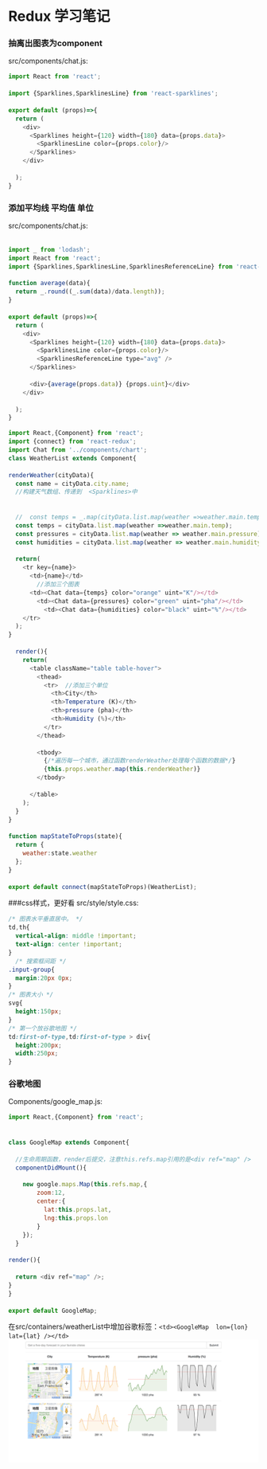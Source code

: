 # Redux 学习笔记
<!-- ###  构建searchbar
src/containers/search_bar.js:

```js
import React,{Component} from 'react';
export default class SearchBar extends Component{

render(){
  return (
    <form className="input-group">
        <input />
        <span className="input-group-btn">
          <button type= "submit" className="btn btn-secondary">Submit</button>
        </span>
     </form>
  );
}
}
```

component/app.js:

```js
import React, { Component } from 'react';
import SearchBar from '../containers/search_bar';
export default class App extends Component {
  render() {
    return (
    <SearchBar />
    );
  }
}
```

![image](https://github.com/dreamerjackson/ReduxSimpleStarter/blob/part11-weatherReducer/images/searchbar.png)


### 修改search_bar


>添加样式，bootstrap 添加状态，即input按钮中的值，会存储到state中。

src/containers/search_bar.js:

```js
import React,{Component} from 'react';

export default class SearchBar extends Component{


constructor(props){
  super(props);
  this.state = {term:''};


}

onInputChange(event){
  console.log(event.target.value);
  this.setState({term:event.target.value});
}

render(){
  //bootstrap
  return (
    //onSubmit，处理提交后的时间。
    <form  className="input-group">
        <input
            placeholder="Get a five-day forecast in your favirate citeies"
              /*值和term state一样*/
            className="form-control"
              /*值和term state一样*/
            value={this.state.term}
    /*onChange={this.onInputChange} 这种方式会报错，因为在函数onInputChange中找不到this这个东西*/
  /*方法一：arrow函数。方法二：this.onInputChange = this.onInputChange.bind(this);*/
            onChange={(event)=>this.onInputChange(event)}
        />
        <span className="input-group-btn">
          <button type= "submit" className="btn btn-secondary">Submit</button>
        </span>
     </form>
  );
}
}
```

![image](https://github.com/dreamerjackson/ReduxSimpleStarter/blob/part11-weatherReducer/images/event.png)


>处理按钮点击事件，阻止默认提交


```js
import React,{Component} from 'react';
export default class SearchBar extends Component{

constructor(props){
  super(props);
  this.state = {term:''};
}

onInputChange(event){
  console.log(event.target.value);
  this.setState({term:event.target.value});
}

onFormSubmit(event){
  //阻止默认提交，因为浏览器的默认提交会跳转到一个新的页面，但是我只希望在此页面中进行操作。
  event.preventDefault();

}

render(){
  //bootstrap

  return (
    //onSubmit，处理提交后的时间。
    <form  onSubmit={this.onFormSubmit} className="input-group">
        <input
            placeholder="Get a five-day forecast in your favirate citeies"
              /*值和term state一样*/
            className="form-control"
              /*值和term state一样*/
            value={this.state.term}
    /*onChange={this.onInputChange} 这种方式会报错，因为在函数onInputChange中找不到this这个东西*/
  /*方法一：arrow函数。方法二：this.onInputChange = this.onInputChange.bind(this);*/
            onChange={(event)=>this.onInputChange(event)}
        />
        <span className="input-group-btn">
          <button type= "submit" className="btn btn-secondary">Submit</button>
        </span>
     </form>
  );
}
}
```

### 天气预报网站
[天气预报网站](https://openweathermap.org/forecast5)

[json格式](https://samples.openweathermap.org/data/2.5/forecast?q=London,us&appid=b6907d289e10d714a6e88b30761fae22)
[xml格式](https://samples.openweathermap.org/data/2.5/forecast?q=London,us&mode=xml&appid=b6907d289e10d714a6e88b30761fae22)
谷歌插件查看json格式：jsonView

登陆网址，可获取到API_KEY


### apply Middleware

Middleware像一个看门人，action 分发到 redux 之前，有Middleware来处理一些事情后，转发给redux。

添加Middleware，需要安装：

```
>npm install --save redux-promise
```

src/index.js:
 添加Middleware
const createStoreWithMiddleware = applyMiddleware(ReduxPromise)(createStore);

```js
import React from 'react';
import ReactDOM from 'react-dom';
import { Provider } from 'react-redux';
import { createStore, applyMiddleware } from 'redux';

import App from './components/app';
import reducers from './reducers';


import ReduxPromise from 'redux-promise';


const createStoreWithMiddleware = applyMiddleware(ReduxPromise)(createStore);

ReactDOM.render(
  <Provider store={createStoreWithMiddleware(reducers)}>
    <App />
  </Provider>
  , document.querySelector('.container'));
```





###  weather action
想象一下我们需要获取最新天气数据，并且更行redux的state。这时候，就需要创建一个action createor
 注意字符串的凭借方式。
注意异步获取数据使用的不是query，而是更轻便的axios

```
>npm install --save axios
```
src/action/index.js:

```js
import axios from 'axios';
const API_KEY = "09ec05ac89602c9970393fe760db2bf5";
const ROOT_URL = `https://api.openweathermap.org/data/2.5/forecast?&appid=${API_KEY}`
export const FETCH_WEATHER = 'FETCH_WEATHER';


export function fetchWeather(city){
  const url = `${ROOT_URL}&q=${city},us`;
  const request = axios.get(url);
  return {
      type:FETCH_WEATHER,
      payload:request
  };
}
```


### 点击搜索，触发action
src/container/search_bar.js:

>   将action与redux绑定在一起.提交form，会触发action。ajax异步请求。


```js
import React,{Component} from 'react';

//导入react与redux的绑定
import {connect} from 'react-redux';
import {bindActionCreators} from 'redux';
import {fetchWeather}  from '../actions/index';

class SearchBar extends Component{


constructor(props){
  super(props);
  this.state = {term:''};


}

onInputChange(event){
  //console.log(event.target.value);
  this.setState({term:event.target.value});
}


onFormSubmit(event){
  //阻止默认提交，因为浏览器的默认提交会跳转到一个新的页面，但是我只希望在此页面中进行操作。
  event.preventDefault();

//触发action
this.props.fetchWeather(this.state.term);
//清空搜索框
this.setState({term:''});
}

render(){
  //bootstrap

  return (
    //onSubmit，处理提交后的时间。
    <form  onSubmit={(event)=>this.onFormSubmit(event)} className="input-group">
        <input
            placeholder="Get a five-day forecast in your favirate citeies"
              /*值和term state一样*/
            className="form-control"
              /*值和term state一样*/
            value={this.state.term}
    /*onChange={this.onInputChange} 这种方式会报错，因为在函数onInputChange中找不到this这个东西*/
  /*方法一：arrow函数。方法二：this.onInputChange = this.onInputChange.bind(this);*/
            onChange={(event)=>this.onInputChange(event)}
        />
        <span className="input-group-btn">
          <button type= "submit" className="btn btn-secondary">Submit</button>
        </span>
     </form>
  );
}
}


//将action与redux绑定，并且fetchWeather这个action 作为了props的参数。
function mapDispatchToProps(dispatch){
  return bindActionCreators({fetchWeather},dispatch);
}

export default connect(null,mapDispatchToProps)(SearchBar)
```


![image](https://github.com/dreamerjackson/ReduxSimpleStarter/blob/part11-weatherReducer/images/newyork.png) -->

<!-- ### redux-promise do what?

在src/actions/index.js中,axios异步操作返回的是promis，转发到redux之后，由于redux-promise middleware对promise精心了处理，所以对转发到redux的action进行了一些处理。

![image](https://github.com/dreamerjackson/ReduxSimpleStarter/blob/part13-middleware/images/redux-promise.png)
![image](https://github.com/dreamerjackson/ReduxSimpleStarter/blob/part13-middleware/images/redux-promise2.png)

src/actions/index.js：
```js
import axios from 'axios';
const API_KEY = "09ec05ac89602c9970393fe760db2bf5";
const ROOT_URL = `https://api.openweathermap.org/data/2.5/forecast?&appid=${API_KEY}`
export const FETCH_WEATHER = 'FETCH_WEATHER';
export function fetchWeather(city){
  const url = `${ROOT_URL}&q=${city},us`;
  const request = axios.get(url);
//打印出promise
console.log("request:",request);
  return {
      type:FETCH_WEATHER,
      payload:request
  };
}
```

reducers/reducer_weather:
答应出action对象，不再是promise，这是因为redux-promise middleware

```js
export default function(state=null,action){
  //答应出action对象，不再是promise，这是因为redux-promise middleware
  console.log('Action recieve',action);
  return state;
}
```



### weather list redux

```js
import {FETCH_WEATHER} from '../actions/index';

//null修改为数组
export default function(state=[],action){

switch (action.type) {
  case FETCH_WEATHER:
    // 等价于state.concat([action.payload.data]),state是一个数组，将新的用户搜索的city存储到该数组中。
  return [action.payload.data,...state];
}
  return state;
}
```




### weather list  container
构建一个表格:
src/containers/WeatherList.js:
```js
import React,{Component} from 'react';

import {connect} from 'react-redux';

// container/book-detail.js：
//
// 简单的container，将redux中的activeBook state  与 react component连接在一起。一旦点击事件，促发action createor 。action 提交给每一个reduxer，自定义ActiveBook redudxer带来state改变,state改变带来container改变。


class WeatherList extends Component{

  render(){
    return(
      <table className="table table-hover">
        <thead>
          <tr>
            <th>City</th>
            <th>Temperature</th>
            <th>pressure</th>
            <th>Humidity</th>
          </tr>

        </thead>

        <tbody>
        </tbody>

      </table>
    );
  }
}

function mapStateToProps(state){
  return {
    weather:state.weather
  };
}

export default connect(mapStateToProps)(WeatherList);
```
![image](https://github.com/dreamerjackson/ReduxSimpleStarter/blob/part14-weatherList/images/table.png)





### 搜索，遍历城市
搜索城市，触发action，promise由于middleware变为对象，在redux中，添加到 redux state weather当中。在container中获取到redux的state，并且显示出来
src/containers/WeatherList.js:
```js
import React,{Component} from 'react';

import {connect} from 'react-redux';

// container/book-detail.js：
//
// 简单的container，将redux中的activeBook state  与 react component连接在一起。一旦点击事件，促发action createor 。action 提交给每一个reduxer，自定义ActiveBook redudxer带来state改变,state改变带来container改变。


class WeatherList extends Component{
//拿到每个城市的数据
renderWeather(cityData){
  return(
    <tr key={cityData.city.name}>
      <td>{cityData.city.name}</td>
    </tr>
  );
}


  render(){
    return(
      <table className="table table-hover">
        <thead>
          <tr>
            <th>City</th>
            <th>Temperature</th>
            <th>pressure</th>
            <th>Humidity</th>
          </tr>

        </thead>

        <tbody>
          {/*遍历每一个城市，通过函数renderWeather处理每个函数的数据*/}
          {this.props.weather.map(this.renderWeather)}
        </tbody>

      </table>
    );
  }
}

function mapStateToProps(state){
  return {
    weather:state.weather
  };
}

export default connect(mapStateToProps)(WeatherList);


```




### 构建图表
https://github.com/borisyankov/react-sparklines

```
>npm install --save react-sparklines
```

src/containers/WeatherList.js:

```js
import React,{Component} from 'react';

import {connect} from 'react-redux';

import {Sparklines,SparklinesLine} from 'react-sparklines';
// container/book-detail.js：
//
// 简单的container，将redux中的activeBook state  与 react component连接在一起。一旦点击事件，促发action createor 。action 提交给每一个reduxer，自定义ActiveBook redudxer带来state改变,state改变带来container改变。
class WeatherList extends Component{

//拿到每个城市的数据
renderWeather(cityData){

  const name = cityData.city.name;

  //构建天气数组、传递到  <Sparklines>中
  const temps = cityData.list.map(weather=>weather.main.temp);

  //打印 console.log(temps);
  //构建图表
  return(
    <tr key={name}>
      <td>{name}</td>

      <td>
      {/* 图表 */}
          <Sparklines height={120} width={180} data={temps}>
            <SparklinesLine color="red"/>
          </Sparklines>

      </td>
    </tr>
  );
}


  render(){
    return(
      <table className="table table-hover">
        <thead>
          <tr>
            <th>City</th>
            <th>Temperature</th>
            <th>pressure</th>
            <th>Humidity</th>
          </tr>

        </thead>

        <tbody>
          {/*遍历每一个城市，通过函数renderWeather处理每个函数的数据*/}
          {this.props.weather.map(this.renderWeather)}
        </tbody>

      </table>
    );
  }
}

function mapStateToProps(state){
  return {
    weather:state.weather
  };
}

export default connect(mapStateToProps)(WeatherList);
```

![image](https://github.com/dreamerjackson/ReduxSimpleStarter/blob/part15-searchContainer/images/redchat.png) -->




### 抽离出图表为component

src/components/chat.js:

```js
import React from 'react';

import {Sparklines,SparklinesLine} from 'react-sparklines';

export default (props)=>{
  return (
    <div>
      <Sparklines height={120} width={180} data={props.data}>
        <SparklinesLine color={props.color}/>
      </Sparklines>
    </div>

  );
}

```



### 添加平均线 平均值 单位   
src/components/chat.js:

```js

import _ from 'lodash';
import React from 'react';
import {Sparklines,SparklinesLine,SparklinesReferenceLine} from 'react-sparklines';

function average(data){
  return _.round((_.sum(data)/data.length));
}

export default (props)=>{
  return (
    <div>
      <Sparklines height={120} width={180} data={props.data}>
        <SparklinesLine color={props.color}/>
        <SparklinesReferenceLine type="avg" />
      </Sparklines>

      <div>{average(props.data)} {props.uint}</div>
    </div>

  );
}
```



```js
import React,{Component} from 'react';
import {connect} from 'react-redux';
import Chat from '../components/chart';
class WeatherList extends Component{

renderWeather(cityData){
  const name = cityData.city.name;
  //构建天气数组、传递到  <Sparklines>中


  //  const temps = _.map(cityData.list.map(weather =>weather.main.temp),(temp)=>temp-273);
  const temps = cityData.list.map(weather =>weather.main.temp);
  const pressures = cityData.list.map(weather => weather.main.pressure);
  const humidities = cityData.list.map(weather => weather.main.humidity);

  return(
    <tr key={name}>
      <td>{name}</td>
        //添加三个图表
      <td><Chat data={temps} color="orange" uint="K"/></td>
        <td><Chat data={pressures} color="green" uint="pha"/></td>
          <td><Chat data={humidities} color="black" uint="%"/></td>
    </tr>
  );
}

  render(){
    return(
      <table className="table table-hover">
        <thead>
          <tr>  //添加三个单位
            <th>City</th>
            <th>Temperature (K)</th>
            <th>pressure (pha)</th>
            <th>Humidity (%)</th>
          </tr>
        </thead>

        <tbody>
          {/*遍历每一个城市，通过函数renderWeather处理每个函数的数据*/}
          {this.props.weather.map(this.renderWeather)}
        </tbody>

      </table>
    );
  }
}

function mapStateToProps(state){
  return {
    weather:state.weather
  };
}

export default connect(mapStateToProps)(WeatherList);
```

###css样式，更好看
src/style/style.css:




```css
/* 图表水平垂直居中。 */
td,th{
  vertical-align: middle !important;
  text-align: center !important;
}
  /* 搜索框间距 */
.input-group{
  margin:20px 0px;
}
/* 图表大小 */
svg{
  height:150px;
}
/* 第一个放谷歌地图 */
td:first-of-type,td:first-of-type > div{
  height:200px;
  width:250px;
}
```
### 谷歌地图
Components/google_map.js:
```js
import React,{Component} from 'react';


class GoogleMap extends Component{

  //生命周期函数，render后提交，注意this.refs.map引用的是<div ref="map" />
  componentDidMount(){

    new google.maps.Map(this.refs.map,{
        zoom:12,
        center:{
          lat:this.props.lat,
          lng:this.props.lon
        }
    });
  }

render(){

  return <div ref="map" />;
}
}

export default GoogleMap;


```
在src/containers/weatherList中增加谷歌标签：`<td><GoogleMap  lon={lon} lat={lat} /></td>`
![image](https://github.com/dreamerjackson/ReduxSimpleStarter/blob/part16-sperate-chat/images/result.png)

